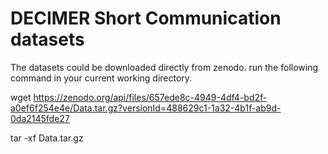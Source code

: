 # DECIMER Short Communication datasets

The datasets could be downloaded directly from zenodo. run the following command in your current working directory.

wget https://zenodo.org/api/files/657ede8c-4949-4df4-bd2f-a0ef6f254e4e/Data.tar.gz?versionId=488629c1-1a32-4b1f-ab9d-0da2145fde27

tar -xf Data.tar.gz
